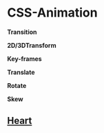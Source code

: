 # CSS-Animation

**Transition**

**2D/3DTransform**

**Key-frames**

**Translate**

**Rotate**

**Skew**

## [Heart](https://alidhuniya.github.io/CSS-Animation/heart/)
